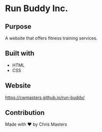 # Run Buddy Inc.

## Purpose
A website that offers fitness training services.

## Built with
* HTML
* CSS

## Website
https://cwmasters.github.io/run-buddy/

## Contribution
Made with ❤️  by Chris Masters
